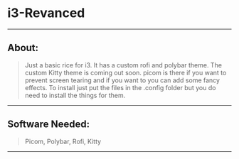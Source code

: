 # i3-Revanced
---
## About:
> Just a basic rice for i3. It has a custom rofi and polybar theme. The custom Kitty theme is coming out soon. picom is there if you want to prevent screen tearing and if you want to you can add some fancy effects. To install just put the files in the .config folder but you do need to install the things for them.
---
## Software Needed:
> Picom, Polybar, Rofi, Kitty
---
